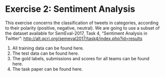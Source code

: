 # Exercise 2: Sentiment Analysis

This exercise concerns the classification of tweets in categories, according to their polarity (positive, negative,
neutral). We are going to use a subset of the dataset available for SemEval-2017, Task 4, “Sentiment Analysis
in Twitter”: http://alt.qcri.org/semeval2017/task4/index.php?id=results
  1. All training data can be found here.
  2. The test data can be found here.
  3. The gold labels, submissions and scores for all teams can be found here.
  4. The task paper can be found here.



